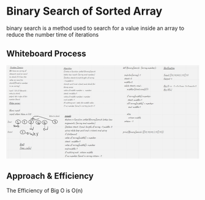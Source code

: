 # Binary Search of Sorted Array
binary search is a method used to  search for a value inside an array to reduce the number time of iterations


## Whiteboard Process
![binary](array-binary-search.JPG)

## Approach & Efficiency
The Efficiency of Big O is O(n)
